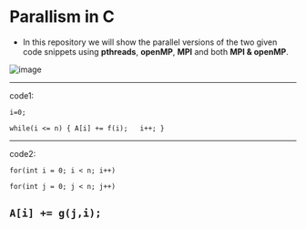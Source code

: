 # Parallism in C 
- In this repository we will show the parallel versions of the two given code snippets using **pthreads**, **openMP**, **MPI** and both **MPI & openMP**.

![image](https://user-images.githubusercontent.com/56788883/124506747-9ce12600-ddcc-11eb-819b-33d22665581d.png)


---
code1:

`i=0;`

`while(i <= n)
{
    A[i] += f(i);  
    i++;
}`

---
code2:

`for(int i = 0; i < n; i++)
`

`for(int j = 0; j < n; j++)
`

`A[i] += g(j,i);
`
---

  
